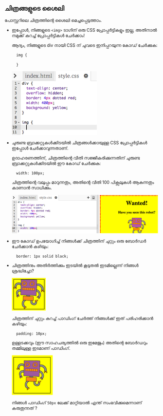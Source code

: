 ## ചിത്രങ്ങളുടെ ശൈലി

പോസ്റ്ററിലെ ചിത്രത്തിന്റെ ശൈലി മെച്ചപ്പെടുത്താം.

+ ഇപ്പോൾ, നിങ്ങളുടെ `<img>` ടാഗിന് ഒരു CSS പ്രോപ്പർട്ടികളും ഇല്ല, അതിനാൽ നമുക്ക് കുറച്ച് പ്രോപ്പർട്ടികൾ ചേർക്കാം!
    
    ആദ്യം, നിങ്ങളുടെ div നായി CSS ന് ചുവടെ ഇനിപ്പറയുന്ന കോഡ് ചേർക്കുക:
    
        img {
        
        }
        
    
    ![സ്‌ക്രീൻഷോട്ട്](images/wanted-img-css.png)

+ ചുരുണ്ട ബ്രാക്കറ്റുകൾക്കിടയിൽ ചിത്രങ്ങൾക്കായുള്ള CSS പ്രോപ്പർട്ടികൾ ഇപ്പോൾ ചേർക്കാവുന്നതാണ്.
    
    ഉദാഹരണത്തിന്, ചിത്രത്തിന്റെ വീതി സജ്ജീകരിക്കുന്നതിന് ചുരുണ്ട ബ്രാക്കറ്റുകൾക്കിടയിൽ ഈ കോഡ് ചേർക്കുക:
    
        width: 100px;
        
    
    ചിത്രത്തിന്റെ വലുപ്പം മാറുന്നതും, അതിന്റെ വീതി 100 പിക്സലുകൾ ആകുന്നതും കാണാൻ സാധിക്കും.
    
    ![സ്ക്രീൻഷോട്ട്](images/wanted-img-width.png)

+ ഈ കോഡ് ഉപയോഗിച്ച് നിങ്ങൾക്ക് ചിത്രത്തിന് ചുറ്റും ഒരു ബോർഡർ ചേർക്കാൻ കഴിയും:
    
        border: 1px solid black;
        

+ ചിത്രത്തിനും അതിർത്തിക്കും ഇടയിൽ കൂടുതൽ ഇടമില്ലെന്ന് നിങ്ങൾ ശ്രദ്ധിച്ചോ?
    
    ![സ്ക്രീൻഷോട്ട്](images/wanted-img-border.png)
    
    ചിത്രത്തിന് ചുറ്റും കുറച്ച് പാഡിംഗ് ചേർത്ത് നിങ്ങൾക്ക് ഇത് പരിഹരിക്കാൻ കഴിയും:
    
        padding: 10px;
        
    
    ഉള്ളടക്കവും (ഈ സാഹചര്യത്തിൽ ഒരു ഇമേജും) അതിന്റെ ബോർഡറും തമ്മിലുള്ള ഇടമാണ് പാഡിംഗ്.
    
    ![സ്‌ക്രീൻഷോട്ട്](images/wanted-img-padding.png)
    
    നിങ്ങൾ പാഡിംഗ് `50px` ലേക്ക് മാറ്റിയാൽ എന്ത് സംഭവിക്കുമെന്നാണ് കരുതുന്നത് ?